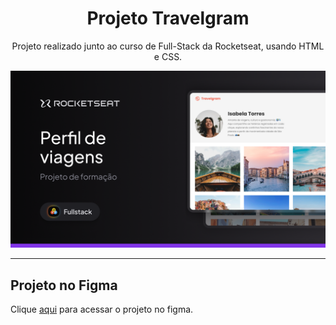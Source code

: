 <h1 align="center">Projeto Travelgram</h1>
<p align="center">Projeto realizado junto ao curso de Full-Stack da Rocketseat, usando HTML e CSS.</p>
<img src="assets/Thumbnail.png">
<hr>
<h2>Projeto no Figma</h2>
<p>Clique <a href="https://www.figma.com/community/file/1384542229391733447/local-turistico">aqui</a> para acessar o projeto no figma.</p>
